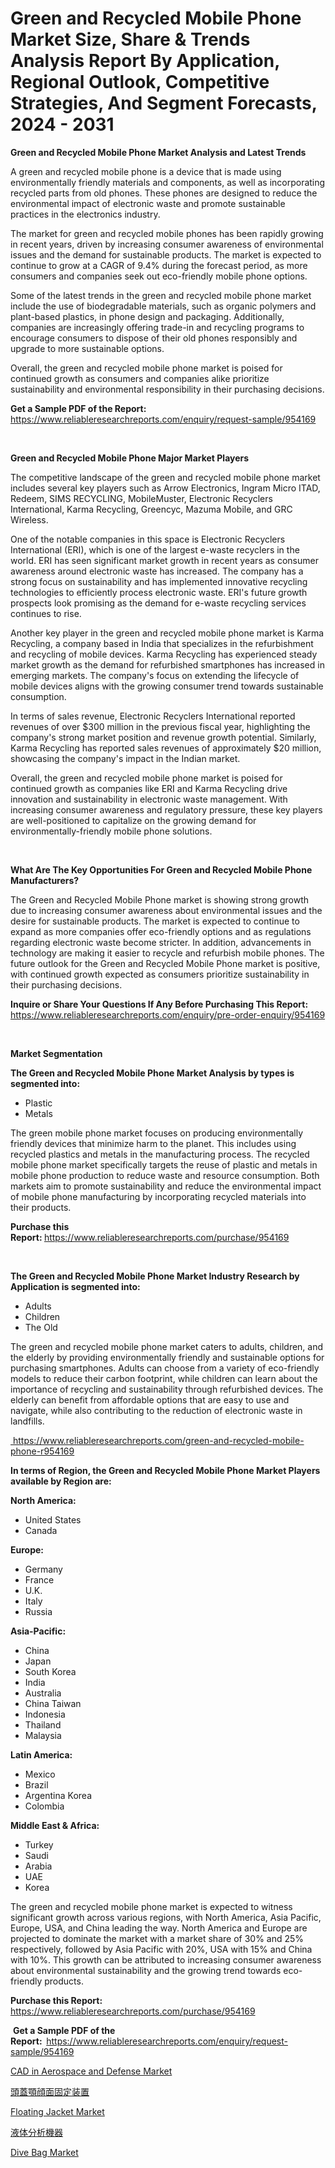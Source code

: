 <p><h1>Green and Recycled Mobile Phone Market Size, Share & Trends Analysis Report By Application, Regional Outlook, Competitive Strategies, And Segment Forecasts, 2024 - 2031</h1></p><p><strong>Green and Recycled Mobile Phone Market Analysis and Latest Trends</strong></p>
<p><p>A green and recycled mobile phone is a device that is made using environmentally friendly materials and components, as well as incorporating recycled parts from old phones. These phones are designed to reduce the environmental impact of electronic waste and promote sustainable practices in the electronics industry.</p><p>The market for green and recycled mobile phones has been rapidly growing in recent years, driven by increasing consumer awareness of environmental issues and the demand for sustainable products. The market is expected to continue to grow at a CAGR of 9.4% during the forecast period, as more consumers and companies seek out eco-friendly mobile phone options.</p><p>Some of the latest trends in the green and recycled mobile phone market include the use of biodegradable materials, such as organic polymers and plant-based plastics, in phone design and packaging. Additionally, companies are increasingly offering trade-in and recycling programs to encourage consumers to dispose of their old phones responsibly and upgrade to more sustainable options.</p><p>Overall, the green and recycled mobile phone market is poised for continued growth as consumers and companies alike prioritize sustainability and environmental responsibility in their purchasing decisions.</p></p>
<p><strong>Get a Sample PDF of the Report:&nbsp;</strong> <a href="https://www.reliableresearchreports.com/enquiry/request-sample/954169">https://www.reliableresearchreports.com/enquiry/request-sample/954169</a></p>
<p>&nbsp;</p>
<p><strong>Green and Recycled Mobile Phone Major Market Players</strong></p>
<p><p>The competitive landscape of the green and recycled mobile phone market includes several key players such as Arrow Electronics, Ingram Micro ITAD, Redeem, SIMS RECYCLING, MobileMuster, Electronic Recyclers International, Karma Recycling, Greencyc, Mazuma Mobile, and GRC Wireless.</p><p>One of the notable companies in this space is Electronic Recyclers International (ERI), which is one of the largest e-waste recyclers in the world. ERI has seen significant market growth in recent years as consumer awareness around electronic waste has increased. The company has a strong focus on sustainability and has implemented innovative recycling technologies to efficiently process electronic waste. ERI's future growth prospects look promising as the demand for e-waste recycling services continues to rise.</p><p>Another key player in the green and recycled mobile phone market is Karma Recycling, a company based in India that specializes in the refurbishment and recycling of mobile devices. Karma Recycling has experienced steady market growth as the demand for refurbished smartphones has increased in emerging markets. The company's focus on extending the lifecycle of mobile devices aligns with the growing consumer trend towards sustainable consumption.</p><p>In terms of sales revenue, Electronic Recyclers International reported revenues of over $300 million in the previous fiscal year, highlighting the company's strong market position and revenue growth potential. Similarly, Karma Recycling has reported sales revenues of approximately $20 million, showcasing the company's impact in the Indian market.</p><p>Overall, the green and recycled mobile phone market is poised for continued growth as companies like ERI and Karma Recycling drive innovation and sustainability in electronic waste management. With increasing consumer awareness and regulatory pressure, these key players are well-positioned to capitalize on the growing demand for environmentally-friendly mobile phone solutions.</p></p>
<p>&nbsp;</p>
<p><strong>What Are The Key Opportunities For Green and Recycled Mobile Phone Manufacturers?</strong></p>
<p><p>The Green and Recycled Mobile Phone market is showing strong growth due to increasing consumer awareness about environmental issues and the desire for sustainable products. The market is expected to continue to expand as more companies offer eco-friendly options and as regulations regarding electronic waste become stricter. In addition, advancements in technology are making it easier to recycle and refurbish mobile phones. The future outlook for the Green and Recycled Mobile Phone market is positive, with continued growth expected as consumers prioritize sustainability in their purchasing decisions.</p></p>
<p><strong>Inquire or Share Your Questions If Any Before Purchasing This Report:</strong> <a href="https://www.reliableresearchreports.com/enquiry/pre-order-enquiry/954169">https://www.reliableresearchreports.com/enquiry/pre-order-enquiry/954169</a></p>
<p>&nbsp;</p>
<p><strong>Market Segmentation</strong></p>
<p><strong>The Green and Recycled Mobile Phone Market Analysis by types is segmented into:</strong></p>
<p><ul><li>Plastic</li><li>Metals</li></ul></p>
<p><p>The green mobile phone market focuses on producing environmentally friendly devices that minimize harm to the planet. This includes using recycled plastics and metals in the manufacturing process. The recycled mobile phone market specifically targets the reuse of plastic and metals in mobile phone production to reduce waste and resource consumption. Both markets aim to promote sustainability and reduce the environmental impact of mobile phone manufacturing by incorporating recycled materials into their products.</p></p>
<p><strong>Purchase this Report:&nbsp;</strong><a href="https://www.reliableresearchreports.com/purchase/954169">https://www.reliableresearchreports.com/purchase/954169</a></p>
<p>&nbsp;</p>
<p><strong>The Green and Recycled Mobile Phone Market Industry Research by Application is segmented into:</strong></p>
<p><ul><li>Adults</li><li>Children</li><li>The Old</li></ul></p>
<p><p>The green and recycled mobile phone market caters to adults, children, and the elderly by providing environmentally friendly and sustainable options for purchasing smartphones. Adults can choose from a variety of eco-friendly models to reduce their carbon footprint, while children can learn about the importance of recycling and sustainability through refurbished devices. The elderly can benefit from affordable options that are easy to use and navigate, while also contributing to the reduction of electronic waste in landfills.</p></p>
<p><a href="https://www.reliableresearchreports.com/green-and-recycled-mobile-phone-r954169">&nbsp;https://www.reliableresearchreports.com/green-and-recycled-mobile-phone-r954169</a></p>
<p><strong>In terms of Region, the Green and Recycled Mobile Phone Market Players available by Region are:</strong></p>
<p>
    <p> <strong> North America: </strong>
        <ul>
            <li>United States</li>
            <li>Canada</li>
        </ul>
        </p> 
    <p> <strong> Europe: </strong>
        <ul>
            <li>Germany</li>
            <li>France</li>
            <li>U.K.</li>
            <li>Italy</li>
            <li>Russia</li>
        </ul>
        </p> 
    <p> <strong> Asia-Pacific: </strong>
        <ul>
            <li>China</li>
            <li>Japan</li>
            <li>South Korea</li>
            <li>India</li>
            <li>Australia</li>
            <li>China Taiwan</li>
            <li>Indonesia</li>
            <li>Thailand</li>
            <li>Malaysia</li>
        </ul>
        </p> 
    <p> <strong> Latin America: </strong>
        <ul>
            <li>Mexico</li>
            <li>Brazil</li>
            <li>Argentina Korea</li>
            <li>Colombia</li>
        </ul>
        </p> 
    <p> <strong> Middle East & Africa: </strong>
        <ul>
            <li>Turkey</li>
            <li>Saudi</li>
            <li>Arabia</li>
            <li>UAE</li>
            <li>Korea</li>
        </ul>
    </p>
    </p>
<p><p>The green and recycled mobile phone market is expected to witness significant growth across various regions, with North America, Asia Pacific, Europe, USA, and China leading the way. North America and Europe are projected to dominate the market with a market share of 30% and 25% respectively, followed by Asia Pacific with 20%, USA with 15% and China with 10%. This growth can be attributed to increasing consumer awareness about environmental sustainability and the growing trend towards eco-friendly products.</p></p>
<p><strong>Purchase this Report: </strong><a href="https://www.reliableresearchreports.com/purchase/954169">https://www.reliableresearchreports.com/purchase/954169</a></p>
<p>&nbsp;<strong>Get a Sample PDF of the Report:&nbsp;&nbsp;</strong><a href="https://www.reliableresearchreports.com/enquiry/request-sample/954169">https://www.reliableresearchreports.com/enquiry/request-sample/954169</a></p>
<p><strong></strong></p>
<p><p><a href="https://github.com/susanjprice2023/Market-Research-Report-List-1/blob/main/cad-in-aerospace-and-defense-market.md">CAD in Aerospace and Defense Market</a></p><p><a href="https://medium.com/@addiehirthe05/2024%E5%B9%B4%E3%81%8B%E3%82%892031%E5%B9%B4%E3%81%AE%E6%9C%9F%E9%96%93%E3%81%AE%E3%82%AF%E3%83%A9%E3%83%8B%E3%82%AA%E3%83%9E%E3%82%AD%E3%82%B7%E3%83%AD%E3%83%95%E3%82%A7%E3%82%A4%E3%82%B7%E3%83%A3%E3%83%AB%E5%9B%BA%E5%AE%9A%E3%83%87%E3%83%90%E3%82%A4%E3%82%B9%E3%81%AE%E5%B8%82%E5%A0%B4%E5%8B%95%E5%90%91%E3%81%A8%E5%B8%82%E5%A0%B4%E5%88%86%E6%9E%90%E3%82%92%E4%BA%88%E6%B8%AC%E3%81%97%E3%81%BE%E3%81%99-0479e203b728">頭蓋顎顔面固定装置</a></p><p><a href="https://www.linkedin.com/pulse/floating-jacket-market-size-cagr-trends-2024-2030-startagem-melac">Floating Jacket Market</a></p><p><a href="https://medium.com/@akio198300/%E6%B6%B2%E4%BD%93%E5%88%86%E6%9E%90%E6%A9%9F%E5%99%A8%E5%B8%82%E5%A0%B4%E3%81%AE%E3%83%88%E3%83%AC%E3%83%B3%E3%83%89%E3%81%A8%E5%B8%82%E5%A0%B4%E5%88%86%E6%9E%90%E3%81%AF-2024%E5%B9%B4%E3%81%8B%E3%82%892031%E5%B9%B4%E3%81%BE%E3%81%A7%E4%BA%88%E6%B8%AC%E3%81%95%E3%82%8C%E3%81%A6%E3%81%84%E3%81%BE%E3%81%99-3cfc65008ac0">液体分析機器</a></p><p><a href="https://www.linkedin.com/pulse/dive-bagnbspmarket-focuses-market-share-size-projected-forecast-ti2kf">Dive Bag Market</a></p></p>
